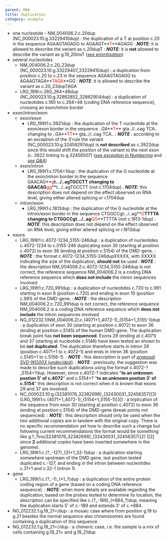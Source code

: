 ```yaml
---
parent: DNA
title: duplication
category: example
---
```


*	one nucleotide - NM\_004006.2:c.20dup (NC\_000023.10:g.33229410dup)
:	the duplication of a T at position c.20 in the sequence AGAAGTAGAGG to AGAAGT**<font color="red">T</font>**AGAGG
:	_**NOTE**_: it is allowed to describe the variant as c.20dupT
:	_**NOTE**_: it is **not** allowed to describe the variant as g.19\_20insT ([_see prioritisation_](/recommendations/general/))
*	several nucleotides
	*	NM\_004006.2:c.20\_23dup (NC\_000023.10:g.33229407\_33229410dup)
	:	a duplication from position c.20 to c.23 in the sequence AGAAGTAGAGG to AGAAGTAGA**<font color="red">TAGA</font>**GG
	:	_**NOTE**_: it is allowed to describe the variant as c.20\_23dupTAGA
	*	LRG\_199t:c.260\_264+48dup (NC\_000023.10:g.32862852\_32862904dup)
	:	a duplication of nucleotides c.160 to c.264+48 (coding DNA reference sequence), crossing an exon/intron border
*	exon/intron/exon
	*	exon/exon
		*	LRG_199t1:c.3921dup
		:	the duplication of the T nucleotide at the exon/exon border in the sequence ..GA**<font color="red">T</font>** gta..//..cag TCA.. changing to ..GA**<font color="red">TT</font>** gta..//..cag TCA..
		:	_**NOTE**_ : according to an exception of the 3'rule the variant (NC\_000023.10:g.32459297dup) is **not described** as c.3922dup since this would shift the position of the variant to the next exon (c. 3922 linking to g.32456507) ([_see exception in Numbering_](/bg-material/numbering/#DNAc) and [_see Q&A_](/recommendations/DNA/variant/deletion/#6del))
	*	exon/intron
		*	LRG\_199t1:c.1704+1dup
		:	the duplication of the G nucleotide at the exon/intron border in the sequence GAACAG**<font color="red">g</font>**t.../..agTGCCTT changing to GAACAG**<font color="red">gg</font>**t.../..agTGCCTT (not c.1704dup)
		:	_**NOTE**_: this description does not depend on the effect observed on RNA level, giving either altered splicing or r.1704dup
	*	intron/exon
		*	LRG\_199t1:c.1813dup
		:	the duplication of the G nucleotide at the intron/exon border in the sequence CTGGCCgt.../..ag**<font color="red">G</font>**TTTTA changing to CTGGCCgt.../..ag**<font color="red">GG</font>**TTTTA (not c.1813-1dup)
		:	_**NOTE**_: this description does not depend on the effect observed on RNA level, giving either altered splicing or r.1813dup
*	exons
	*	LRG\_199t1:c.4072-1234\_5155-246dup
		:	a duplication of nucleotides c.4072-1234 to c.5155-246 duplicating exon 30 (starting at position c.4072) to exon 36 (ending at position c.5154) of the DMD-gene.
		: 	_**NOTE**_ : the format c.4072-1234\_5155-246dupXXXXX, with XXXXX indicating the size of the duplication, **should not** be used
		: 	_**NOTE**_ : the description NM\_004006.2:c.4072-1234\_5155-246dup is not correct, the reference sequence NM\_004006.2 is a coding DNA reference sequence which **does not include** the intron sequences involved
	*	LRG\_199t1:c.720\_991dup
		:	a duplication of nucleotides c.720 to c.991 starting in exon 8 (position c.720) and ending in exon 10 (position c.991) of the DMD-gene.
		: 	_**NOTE**_ : the description NM\_004006.2:c.720\_991dup is not correct, the reference sequence NM\_004006.2 is a coding DNA reference sequence which **does not include** the intron sequences involved
	*	NG\_012232.1(NM\_004006.2):c.(4071+1\_4072-1)\_(5154+1\_5155-1)dup
		:	a duplication of exon 30 (starting at position c.4072) to exon 36 (ending at position c.5145) of the human DMD-gene. The duplication break point has **not been sequenced**. Exons 29 (ending at c.4071) and 37 (starting at nucleotide c.5146) have been tested an shown to be **not duplicated**. The duplication therefore starts in intron 29 (position c.4071+1 to c.4072-1) and ends in intron 36 (position c.5145+1 to c.5156-1).
		:	_**NOTE**_ : this description is part of [_proposal SVD-WG003 (undecided)_](/bg-material/consultation/svd-wg003).
		:	_**NOTE**_ : previously, the suggestion was made to describe such duplications using the format c.4072-?\_5154+?dup. However, since c.4072-? indicates "**to an unknown postion 5' of c.4072**" and c.5154+? "**to an unknown postion 3' of c.5154**" this description is not correct when it is known that exons 29 and 37 are involved.
	*	NC\_000023.10:g.(32381076\_32382698)\_(32430031\_32456357)[3]  (LRG\_199t1:c.(4071+1\_4072-1)\_(5154+1\_5155-1)[3])
		:	a triplication of the sequence from exon 30 (starting at position c.4072) to exon 36 (ending at position c.5154) of the DMD-gene (break points not sequenced).
		:	_**NOTE**_ : this description should only be used when the two additional copies are in tandem with the original copy. There is no specific recommendation yet how to describe such a change but following current recommendations the format would be something like g.?\_?ins(32381076\_32382698)\_(32430031\_32456357)[2] ([2] since **2** additional copies have been inserted somewhere in the genome).
	*	LRG\_199t1:c.(?\_-127)\_(31+1\_32-1)dup
		:	a duplication starting somewhere upstream of the DMD gene, last postion tested duplicated c.-127, and ending in the intron between nucleotides c.31+1 and c.32-1 (intron 1).
*	gene
	*	LRG\_199t1:c.(?\_-1)\_(\*1\_?)dup
		:	a duplication of the entire protein coding region of a gene (based on a coding DNA reference sequence).
		:	_**NOTE**_: when more details are available regarding the duplication, based on the probes tested to determine its location, the description can be specified like c.(?\_-189)\_(\*884\_?)dup, meaning the duplication starts 5' of c.-189 and extends 3' of c.\*884.
*	NG\_012232.1:g.19\_21=/dup
:	a mosaic case where from position g.19 to g.21 besides the normal sequence also chromosomes are found containing a duplication of this sequence
*	NG\_012232.1:g.19\_21=//dup
:	a chimeric case, i.e. the sample is a mix of cells containing g.19\_21= and g.19\_21dup
